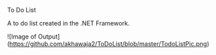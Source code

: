To Do List


A to do list created in the .NET Framework.

![Image of Output]
(https://github.com/akhawaja2/ToDoList/blob/master/TodoListPic.png)
